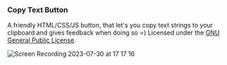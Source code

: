 ### Copy Text Button

A friendly HTML/CSS/JS button, that let's you copy text strings to your clipboard and gives feedback when doing so =) 
Licensed under the [GNU General Public License](LICENSE).

![Screen Recording 2023-07-30 at 17 17 16](https://github.com/rgba1111/copy-button/assets/103372269/3eb80126-89b6-4749-82b9-15adb5e8d7d3)
